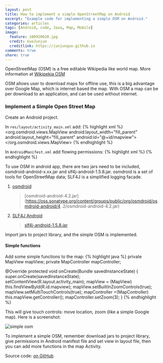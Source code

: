 ```yaml
---
layout: post
title: How to implement a simple OpenStreetMap on Android 
excerpt: "Example code for implementing a simple OSM on Android."
categories: articles
tags: [Android, code, Java, Map, Mobile]
image:
  feature: 100920020.jpg
  credit: GuoJunjun
  creditlink: https://junjunguo.github.io
comments: true
share: true
---
```


OpenStreetMap (OSM) is a free editable Wikipedia like world map. More information at [Wikipekia OSM](https://en.wikipedia.org/wiki/OpenStreetMap)

OSM allows user to download maps for offline use, this is a big advantage over Google Map, 
which is internet based the map. With OSM a map can be per download to an application, 
and can be used without internet. 

### Implement a Simple Open Street Map

Create an Android project.

In `res/layout/activity_main.xml` add:
{% highlight xml %}
<org.osmdroid.views.MapView
    android:layout_width="fill_parent"
    android:layout_height="fill_parent"
    android:id="@+id/mapview">
</org.osmdroid.views.MapView>
{% endhighlight %}

In `AndroidManifest.xml` add flowing permissions:
{% highlight xml %}
<uses-permission android:name="android.permission.INTERNET"/>
<uses-permission android:name="android.permission.ACCESS_NETWORK_STATE"/>
<uses-permission android:name="android.permission.ACCESS_COARSE_LOCATION"/>
<uses-permission android:name="android.permission.ACCESS_FINE_LOCATION"/>
<uses-permission android:name="android.permission.ACCESS_WIFI_STATE"/>
<uses-permission android:name="android.permission.WRITE_EXTERNAL_STORAGE"/>
{% endhighlight %}

To use OSM in android app, there are two jars need to be included, osmdroid-android-x.xx.jar and slf4j-android-1.5.8.jar. osmdroid is a set of tools for OpenStreetMap data; SLF4J is a simplified logging facade. 

1. [osmdroid](https://code.google.com/p/osmdroid/wiki/Downloads)
    
    > [osmdroid-android-4.2.jar](https://oss.sonatype.org/content/groups/public/org/osmdroid/osmdroid-android/4
    .2/osmdroid-android-4.2.jar)

2. [SLF4J Android](http://www.slf4j.org/android/)
    
    > [slf4j-android-1.5.8.jar](slf4j-android-1.5.8.jar)

Import jars to project library, and the simple OSM is implemented. 

#### Simple functions

Add some simple functions to the map:
{% highlight java %}
private MapView mapView;
private MapController mapController;

@Override
protected void onCreate(Bundle savedInstanceState) {
    super.onCreate(savedInstanceState);
    setContentView(R.layout.activity_main);
    mapView = (MapView) this.findViewById(R.id.mapview);
    mapView.setBuiltInZoomControls(true);
    mapView.setMultiTouchControls(true);
    mapController =(MapController) this.mapView.getController();
    mapController.setZoom(3);
}
{% endhighlight %}

This will give touch controls: move location, zoom  (like a simple Google map). Here is a screenshot:

![simple osm](https://raw.githubusercontent.com/junjunguo/android/master/OpenStreetMap/simpleosm.png)

To implement a simple OSM, remember download jars to project library, give permissions in Android manifest file and set 
view in layout file, then you can add more functions in the map Activity.
 
 Source code: [on GitHub](https://github.com/junjunguo/android/tree/master/OpenStreetMap)